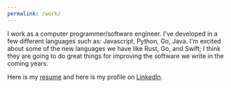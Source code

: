 ```yaml
---
permalink: /work/
---
```


I work as a computer programmer/software engineer. I've developed in a few different languages such as: Javascript, Python, Go, Java. I'm excited about some of the new languages we have like Rust, Go, and Swift; I think they are going to do great things for improving the software we write in the coming years.

Here is my [resume](/assets/pdf/Ryan_Harper-Resume.pdf) and here is my profile on [LinkedIn](https://www.linkedin.com/in/noyhrynban).